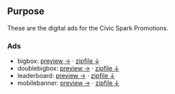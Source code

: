 ## Purpose

These are the digital ads for the Civic Spark Promotions.

### Ads

- bigbox: [preview →](bigbox/) · [zipfile ↓](zips/bigbox.zip)
- doublebigbox: [preview →](doublebigbox/) · [zipfile ↓](zips/doublebigbox.zip)
- leaderboard: [preview →](leaderboard/) · [zipfile ↓](zips/leaderboard.zip)
- mobilebanner: [preview →](mobilebanner/) · [zipfile ↓](zips/mobilebanner.zip)
